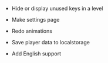 - Hide or display unused keys in a level
- Make settings page
- Redo animations
- Save player data to localstorage


- Add English support